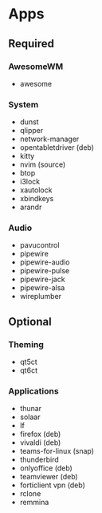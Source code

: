 # Apps

## Required

### AwesomeWM

- awesome

### System

- dunst
- qlipper
- network-manager
- opentabletdriver (deb)
- kitty
- nvim (source)
- btop
- i3lock
- xautolock
- xbindkeys
- arandr

### Audio

- pavucontrol
- pipewire
- pipewire-audio
- pipewire-pulse
- pipewire-jack
- pipewire-alsa
- wireplumber

## Optional

### Theming

- qt5ct
- qt6ct

### Applications

- thunar
- solaar
- lf
- firefox (deb)
- vivaldi (deb)
- teams-for-linux (snap)
- thunderbird
- onlyoffice (deb)
- teamviewer (deb)
- forticlient vpn (deb)
- rclone
- remmina
